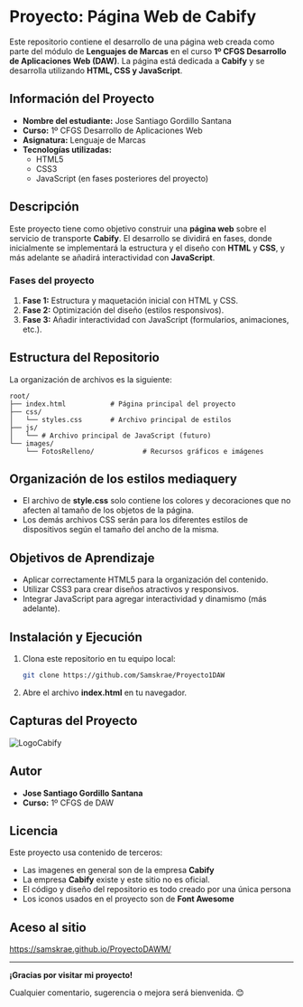 # Proyecto: Página Web de Cabify

Este repositorio contiene el desarrollo de una página web creada como parte del módulo de **Lenguajes de Marcas** en el curso **1º CFGS Desarrollo de Aplicaciones Web (DAW)**. La página está dedicada a **Cabify** y se desarrolla utilizando **HTML, CSS y JavaScript**.

## Información del Proyecto

- **Nombre del estudiante:** Jose Santiago Gordillo Santana
- **Curso:** 1º CFGS Desarrollo de Aplicaciones Web
- **Asignatura:** Lenguaje de Marcas
- **Tecnologías utilizadas:**
  - HTML5
  - CSS3
  - JavaScript (en fases posteriores del proyecto)

## Descripción

Este proyecto tiene como objetivo construir una **página web** sobre el servicio de transporte **Cabify**. El desarrollo se dividirá en fases, donde inicialmente se implementará la estructura y el diseño con **HTML** y **CSS**, y más adelante se añadirá interactividad con **JavaScript**.

### Fases del proyecto

1. **Fase 1:** Estructura y maquetación inicial con HTML y CSS.
2. **Fase 2:** Optimización del diseño (estilos responsivos).
3. **Fase 3:** Añadir interactividad con JavaScript (formularios, animaciones, etc.).

## Estructura del Repositorio

La organización de archivos es la siguiente:

```
root/
├── index.html           # Página principal del proyecto
├── css/
│   └── styles.css       # Archivo principal de estilos
├── js/
│   └── # Archivo principal de JavaScript (futuro)
└── images/
    └── FotosRelleno/            # Recursos gráficos e imágenes
```

## Organización de los estilos mediaquery

- El archivo de **style.css** solo contiene los colores y decoraciones que no afecten al tamaño de los objetos de la página.
- Los demás archivos CSS serán para los diferentes estilos de dispositivos según el tamaño del ancho de la misma.

## Objetivos de Aprendizaje

- Aplicar correctamente HTML5 para la organización del contenido.
- Utilizar CSS3 para crear diseños atractivos y responsivos.
- Integrar JavaScript para agregar interactividad y dinamismo (más adelante).

## Instalación y Ejecución

1. Clona este repositorio en tu equipo local:
   ```bash
   git clone https://github.com/Samskrae/Proyecto1DAW
   ```
2. Abre el archivo **index.html** en tu navegador.

## Capturas del Proyecto

![LogoCabify](https://brandemia.org/sites/default/files/inline/images/cabify_logo_nuevo_2.png)

## Autor

- **Jose Santiago Gordillo Santana**
- **Curso:** 1º CFGS de DAW

## Licencia

Este proyecto usa contenido de terceros:

- Las imagenes en general son de la empresa **Cabify**
- La empresa **Cabify** existe y este sitio no es oficial.
- El código y diseño del repositorio es todo creado por una única persona
- Los iconos usados en el proyecto son de **Font Awesome**

## Aceso al sitio

https://samskrae.github.io/ProyectoDAWM/

---

**¡Gracias por visitar mi proyecto!**

Cualquier comentario, sugerencia o mejora será bienvenida. 😊
